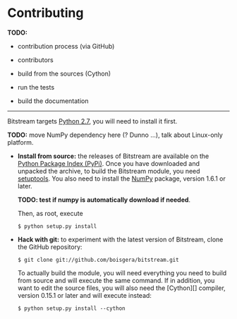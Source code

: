 
Contributing
================================================================================

**TODO:**

  - contribution process (via GitHub)

  - contributors

  - build from the sources (Cython)

  - run the tests

  - build the documentation



----

Bitstream targets [Python 2.7][], you will need to install it first.

**TODO:** move NumPy dependency here (? Dunno ...), talk about Linux-only platform.


  - **Install from source:** the releases of Bitstream are available
    on the [Python Package Index (PyPi)][PyPi]. Once you have 
    downloaded and unpacked the archive, to build the Bitstream module, 
    you need [setuptools][].
    You also need to install the [NumPy][] package, version 1.6.1 or later.

    **TODO: test if numpy is automatically download if needed**.
 
    Then, as root, execute

        $ python setup.py install

  - **Hack with git:** to experiment with the latest version of Bitstream, 
    clone the GitHub repository:

        $ git clone git://github.com/boisgera/bitstream.git

    To actually build the module, you will need everything you need to build
    from source and will execute the same command. If in addition, you want
    to edit the source files, you will also need the [Cython][] compiler, 
    version 0.15.1 or later and will execute instead:

        $ python setup.py install --cython

[Python 2.7]: http://www.python.org/download/releases/2.7
[pip]: https://pypi.python.org/pypi/pip
[virtualenv]: https://pypi.python.org/pypi/virtualenv
[PyPi]: https://pypi.python.org/pypi/bitstream/
[GitHub]: https://github.com/boisgera/bitstream
[setuptools]: https://pypi.python.org/pypi/setuptools
[distribute]: http://pythonhosted.org/distribute/
[NumPy]: http://www.numpy.org

